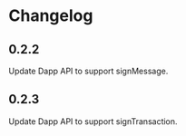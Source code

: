 # Changelog

## 0.2.2

Update Dapp API to support signMessage.

## 0.2.3

Update Dapp API to support signTransaction.
